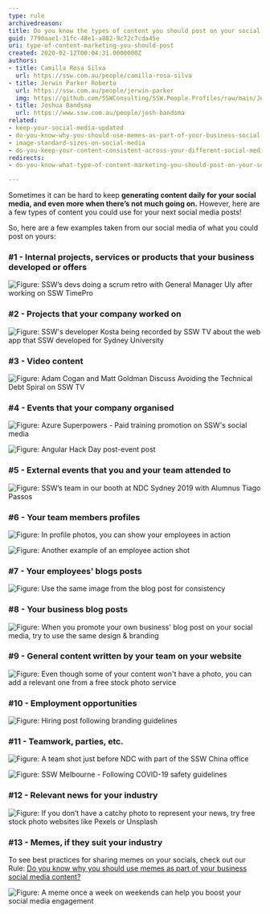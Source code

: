 ```yaml
---
type: rule
archivedreason: 
title: Do you know the types of content you should post on your social media?
guid: 7790aae1-31fc-48e1-a882-9c72c7cda45e
uri: type-of-content-marketing-you-should-post
created: 2020-02-12T00:04:31.0000000Z
authors:
- title: Camilla Rosa Silva
  url: https://ssw.com.au/people/camilla-rosa-silva
- title: Jerwin Parker Roberto
  url: https://ssw.com.au/people/jerwin-parker
  img: https://github.com/SSWConsulting/SSW.People.Profiles/raw/main/Jerwin-Parker/Images/Jerwin-Parker-Profile.jpg
- title: Joshua Bandsma
  url: https://www.ssw.com.au/people/josh-bandsma
related:
- keep-your-social-media-updated
- do-you-know-why-you-should-use-memes-as-part-of-your-business-social-media-content
- image-standard-sizes-on-social-media
- do-you-keep-your-content-consistent-across-your-different-social-media-platforms
redirects:
- do-you-know-what-type-of-content-marketing-you-should-post-on-your-socials

---
```


Sometimes it can be hard to keep **generating content daily for your social media, and even more when there’s not much going on.** However, here are a few types of content you could use for your next social media posts!

<!--endintro-->

So, here are a few examples taken from our social media of what you could post on yours:

### #1 - Internal projects, services or products that your business developed or offers

![Figure: SSW’s devs doing a scrum retro with General Manager Uly after working on SSW TimePro](teamwork.jpg)  

### #2 - Projects that your company worked on

![Figure: SSW's developer Kosta being recorded by SSW TV about the web app that SSW developed for Sydney University](breast.jpg)  

### #3 - Video content

![Figure: Adam Cogan and Matt Goldman Discuss Avoiding the Technical Debt Spiral on SSW TV](sswtv-v2.jpg)  

### #4 - Events that your company organised

![Figure: Azure Superpowers - Paid training promotion on SSW's social media](promo-azure.jpg)  

![Figure: Angular Hack Day post-event post](sswevents.jpg)  

### #5 - External events that you and your team attended to

![Figure: SSW’s team in our booth at NDC Sydney 2019 with Alumnus Tiago Passos](ndc.jpg)  

### #6 - Your team members profiles

![Figure: In profile photos, you can show your employees in action](kikisprofile.png)  

![Figure: Another example of an employee action shot](tom-profile.png)

### #7 - Your employees' blogs posts

![Figure: Use the same image from the blog post for consistency](tim-blog.jpg)

### #8 - Your business blog posts

![Figure: When you promote your own business' blog post on your social media, try to use the same design & branding](blogpostssw.jpg)  

### #9 - General content written by your team on your website

![Figure: Even though some of your content won't have a photo, you can add a relevant one from a free stock photo service](rules-v2.png)  

### #10 - Employment opportunities

![Figure: Hiring post following branding guidelines](hiring-v2.png)

### #11 - Teamwork, parties, etc.

![Figure: A team shot just before NDC with part of the SSW China office](teamwork2.jpg) 

![Figure: SSW Melbourne - Following COVID-19 safety guidelines](covid-teamwork.png)

### #12 - Relevant news for your industry

![Figure: If you don’t have a catchy photo to represent your news, try free stock photo websites like Pexels or Unsplash](technews-v2.jpg)  

### #13 - Memes, if they suit your industry

To see best practices for sharing memes on your socials, check out our Rule: [Do you know why you should use memes as part of your business social media content?](/do-you-know-why-you-should-use-memes-as-part-of-your-business-social-media-content)

![Figure: A meme once a week on weekends can help you boost your social media engagement](meme.png)
